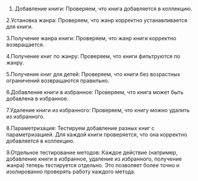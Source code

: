 1. Добавление книги:
   Проверяем, что книга добавляется в коллекцию.

2.Установка жанра:
  Проверяем, что жанр корректно устанавливается для книги.

3.Получение жанра книги:
  Проверяем, что жанр книги корректно возвращается.

4.Получение книг по жанру:
  Проверяем, что книги фильтруются по жанру.

5.Получение книг для детей:
  Проверяем, что книги без возрастных ограничений возвращаются правильно.

6.Добавление книги в избранное:
  Проверяем, что книга может быть добавлена в избранное.

7.Удаление книги из избранного:
  Проверяем, что книгу можно удалить из избранного.

8.Параметризация:
  Тестируем добавление разных книг с параметризацией. Для каждой книги проверяется, что она корректно добавляется в коллекцию.

9.Отдельное тестирование методов:
  Каждое действие (например, добавление книги в избранное, удаление из избранного, получение жанра) теперь тестируется отдельно. Это позволяет более точно и изолированно проверять работу каждого метода.

